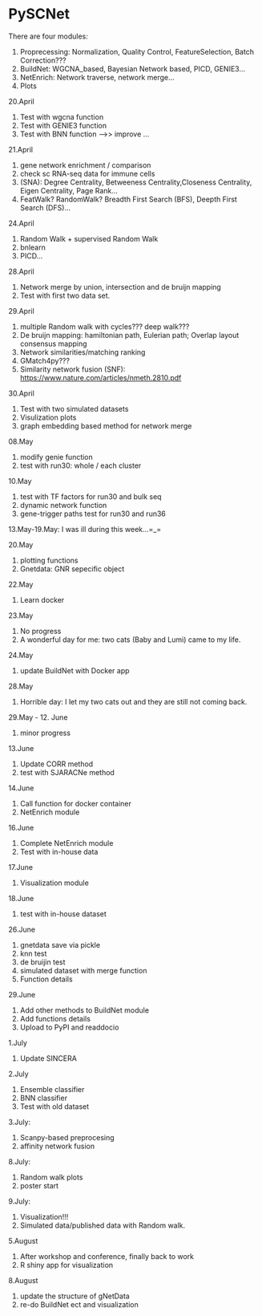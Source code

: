 # PySCNet
There are four modules:
1) Proprecessing: Normalization, Quality Control, FeatureSelection, Batch Correction???
2) BuildNet: WGCNA_based, Bayesian Network based, PICD, GENIE3...
3) NetEnrich: Network traverse, network merge...
4) Plots

20.April
1) Test with wgcna function
2) Test with GENIE3 function
3) Test with BNN function -->> improve
...

21.April
1) gene network enrichment / comparison
2) check sc RNA-seq data for immune cells
3) (SNA): Degree Centrality, Betweeness Centrality,Closeness Centrality, Eigen Centrality, Page Rank...
4) FeatWalk? RandomWalk? Breadth First Search (BFS), Deepth First Search (DFS)...

24.April
1) Random Walk + supervised Random Walk
2) bnlearn
3) PICD...

28.April
1) Network merge by union, intersection and de bruijn mapping
2) Test with first two data set.

29.April
1) multiple Random walk with cycles??? deep walk???
2) De bruijn mapping: hamiltonian path, Eulerian path; Overlap layout consensus mapping
3) Network similarities/matching ranking
4) GMatch4py???
5) Similarity network fusion (SNF): https://www.nature.com/articles/nmeth.2810.pdf

30.April
1) Test with two simulated datasets
2) Visulization plots
3) graph embedding based method for network merge

08.May
1) modify genie function
2) test with run30: whole / each cluster

10.May
1) test with TF factors for run30 and bulk seq
2) dynamic network function
3) gene-trigger paths test for run30 and run36

13.May-19.May: I was ill during this week...=_=

20.May
1) plotting functions
2) Gnetdata: GNR sepecific object

22.May
1) Learn docker

23.May
1) No progress
2) A wonderful day for me: two cats (Baby and Lumi) came to my life.

24.May
1) update BuildNet with Docker app

28.May
1) Horrible day: I let my two cats out and they are still not coming back.

29.May - 12. June
1) minor progress

13.June
1) Update CORR method
2) test with SJARACNe method

14.June
1) Call function for docker container
2) NetEnrich module

16.June
1) Complete NetEnrich module
2) Test with in-house data

17.June
1) Visualization module

18.June
1) test with in-house dataset

26.June
1) gnetdata save via pickle
2) knn test
3) de bruijin test
4) simulated dataset with merge function
5) Function details

29.June
1) Add other methods to BuildNet module
2) Add functions details
3) Upload to PyPI and readdocio

1.July
1) Update SINCERA

2.July
1) Ensemble classifier
2) BNN classifier
3) Test with old dataset

3.July:
1) Scanpy-based preprocesing
2) affinity network fusion

8.July:
1) Random walk plots
2) poster start

9.July:
1) Visualization!!!
2) Simulated data/published data with Random walk.

5.August
1) After workshop and conference, finally back to work
2) R shiny app for visualization

8.August
1) update the structure of gNetData
2) re-do BuildNet ect and visualization